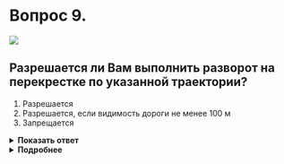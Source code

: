 # Вопрос 9.

![](https://s.drom.ru/i24228/pdd/tickets/2016/1543885586.jpg)

## Разрешается ли Вам выполнить разворот на перекрестке по указанной траектории?

1. Разрешается
2. Разрешается, если видимость дороги не менее 100 м
3. Запрещается

<details>
<summary><b>Показать ответ</b></summary>
Правильный ответ: 3
</details>
<details>
<summary><b>Подробнее</b></summary>
Впереди перекрёсток. Прежде, чем совершить на нём поворот или разворот, необходимо было перестроиться на левую крайнюю полосу. Вы этого своевременно не сделали. Разворот по данной траектории является нарушением.
(Пункты 8.5, 8.8 ПДД)
</details>